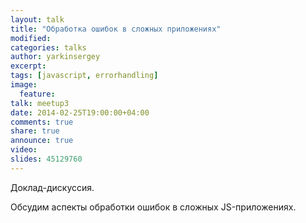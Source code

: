 ```yaml
---
layout: talk
title: "Обработка ошибок в сложных приложениях"
modified:
categories: talks
author: yarkinsergey
excerpt:
tags: [javascript, errorhandling]
image:
  feature:
talk: meetup3
date: 2014-02-25T19:00:00+04:00
comments: true
share: true
announce: true
video: 
slides: 45129760
---
```


Доклад-дискуссия.

Обсудим аспекты обработки ошибок в сложных JS-приложениях.